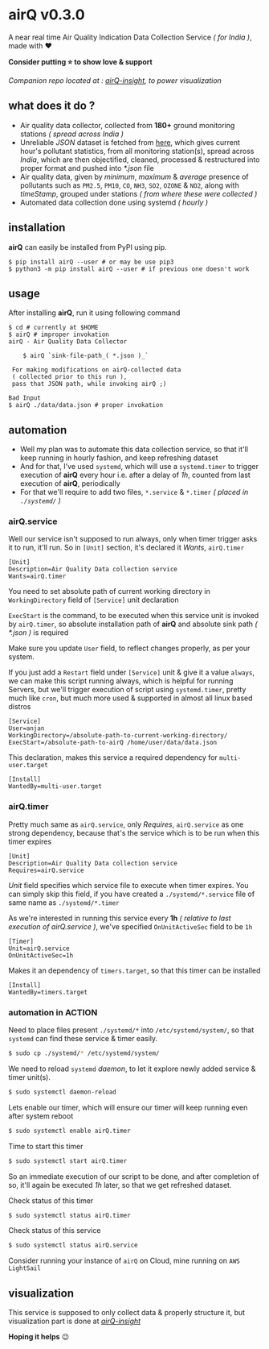 # airQ v0.3.0
A near real time Air Quality Indication Data Collection Service _( for India )_, made with :heart:

**Consider putting :star: to show love & support**

_Companion repo located at : [airQ-insight](https://github.com/itzmeanjan/airQ-insight), to power visualization_

## what does it do ?
- Air quality data collector, collected from **180+** ground monitoring stations _( spread across India )_
- Unreliable _JSON_ dataset is fetched from [here](https://api.data.gov.in/resource/3b01bcb8-0b14-4abf-b6f2-c1bfd384ba69?api_key=your-api-key&format=json&offset=0&limit=10), which gives current hour's pollutant statistics, from all monitoring station(s), spread across _India_, which are then objectified, cleaned, processed & restructured into proper format and pushed into _*.json_ file
- Air quality data, given by _minimum_, _maximum_ & _average_ presence of pollutants such as `PM2.5`, `PM10`, `CO`, `NH3`, `SO2`, `OZONE` & `NO2`, along with _timeStamp_, grouped under stations _( from where these were collected )_
- Automated data collection done using systemd _( hourly )_

## installation
**airQ** can easily be installed from PyPI using pip.
```shell script
$ pip install airQ --user # or may be use pip3
$ python3 -m pip install airQ --user # if previous one doesn't work
```
## usage
After installing **airQ**, run it using following command
```shell script
$ cd # currently at $HOME
$ airQ # improper invokation
airQ - Air Quality Data Collector

	$ airQ `sink-file-path_( *.json )_`

 For making modifications on airQ-collected data
 ( collected prior to this run ),
 pass that JSON path, while invoking airQ ;)

Bad Input
$ airQ ./data/data.json # proper invokation
```

## automation
- Well my plan was to automate this data collection service, so that it'll keep running in hourly fashion, and keep refreshing dataset
- And for that, I've used `systemd`, which will use a `systemd.timer` to trigger execution of **airQ** every hour i.e. after a delay of _1h_, counted from last execution of **airQ**, periodically
- For that we'll require to add two files, `*.service` & `*.timer` _( placed in `./systemd/` )_

### airQ.service
Well our service isn't supposed to run always, only when timer trigger asks it to run, it'll run. So in `[Unit]` section, it's declared it _Wants_, `airQ.timer`
```
[Unit]
Description=Air Quality Data collection service
Wants=airQ.timer
```
You need to set absolute path of current working directory in `WorkingDirectory` field of `[Service]` unit declaration

`ExecStart` is the command, to be executed when this service unit is invoked by `airQ.timer`, so absolute installation path of **airQ** and absolute sink path _( *.json )_ is required

Make sure you update `User` field, to reflect changes properly, as per your system.

If you just add a `Restart` field under `[Service]` unit & give it a value `always`, we can make this script running always, which is helpful for running Servers, but we'll trigger execution of script using `systemd.timer`, pretty much like `cron`, but much more used & supported in almost all linux based distros
```
[Service]
User=anjan
WorkingDirectory=/absolute-path-to-current-working-directory/
ExecStart=/absolute-path-to-airQ /home/user/data/data.json
```
This declaration, makes this service a required dependency for `multi-user.target`
```
[Install]
WantedBy=multi-user.target
```
### airQ.timer
Pretty much same as `airQ.service`, only _Requires_, `airQ.service` as one strong dependency, because that's the service which is to be run when this timer expires
```
[Unit]
Description=Air Quality Data collection service
Requires=airQ.service
```
_Unit_ field specifies which service file to execute when timer expires.
You can simply skip this field, if you have created a `./systemd/*.service` file of same name as `./systemd/*.timer`

As we're interested in running this service every **1h** _( relative to last execution of airQ.service )_, we've specified `OnUnitActiveSec` field to be `1h`
```
[Timer]
Unit=airQ.service
OnUnitActiveSec=1h
```
Makes it an dependency of `timers.target`, so that this timer can be installed
```
[Install]
WantedBy=timers.target
```
### automation in ACTION
Need to place files present `./systemd/*` into `/etc/systemd/system/`, so that `systemd` can find these service & timer easily.
```bash
$ sudo cp ./systemd/* /etc/systemd/system/
```
We need to reload `systemd` _daemon_, to let it explore newly added service & timer unit(s).
```bash
$ sudo systemctl daemon-reload
```
Lets enable our timer, which will ensure our timer will keep running even after system reboot
```bash
$ sudo systemctl enable airQ.timer
```
Time to start this timer
```bash
$ sudo systemctl start airQ.timer
```
So an immediate execution of our script to be done, and after completion of so, it'll again be executed _1h_ later, so that we get refreshed dataset.

Check status of this timer
```bash
$ sudo systemctl status airQ.timer
```
Check status of this service
```bash
$ sudo systemctl status airQ.service
```
Consider running your instance of `airQ` on Cloud, mine running on `AWS LightSail`
## visualization
This service is supposed to only collect data & properly structure it, but visualization part is done at _[airQ-insight](https://github.com/itzmeanjan/airQ-insight)_

**Hoping it helps** :wink:
